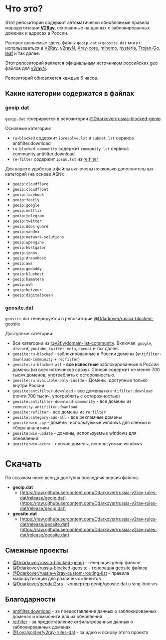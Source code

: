 # Что это? 

Этот репозиторий содержит автоматически обновляемые правила маршрутизации [**V2Ray**](https://github.com/v2fly/v2ray-core), основанные на данных о заблокированных доменах и адресах в России.

Распространяемые здесь файлы `geoip.dat` и `geosite.dat` могут использоваться в [V2Ray](https://github.com/v2fly/v2ray-core), [v2rayN](https://github.com/2dust/v2rayN), [Xray-core](https://github.com/XTLS/Xray-core), [mihomo](https://github.com/MetaCubeX/mihomo/tree/Meta), [hysteria](https://github.com/apernet/hysteria), [Trojan-Go](https://github.com/p4gefau1t/trojan-go), [leaf](https://github.com/eycorsican/leaf) и так далее.

Этот репозиторий является официальным источником российских geo файлов для [v2rayN](https://github.com/2dust/v2rayN). 

Репозиторий обновляется каждые 6 часов.

## Какие категории содержатся в файлах

### geoip.dat

`geoip.dat` генерируется в репозитории [@Ddarkover/russia-blocked-geoip](https://github.com/Ddarkover/russia-blocked-geoip)

Основные категории:

- `ru-blocked` содержит `ipresolve.lst` и `subnet.lst` сервиса antifilter.download
- `ru-blocked-community` содержит `community.lst` сервиса community.antifilter.download
- `re-filter` содержит `ipsum.lst` из [re:filter](https://github.com/1andrevich/Re-filter-lists)

Для вашего удобства в файлы включены несколько дополнительных категорий (на основе ASN):

- `geoip:cloudflare`
- `geoip:cloudfront`
- `geoip:facebook`
- `geoip:fastly`
- `geoip:google`
- `geoip:netflix`
- `geoip:telegram`
- `geoip:twitter`
- `geoip:ddos-guard`
- `geoip:yandex`
- `geoip:network-solutions`
- `geoip:wpengine`
- `geoip:hostgator`
- `geoip:ionos`
- `geoip:dreamhost`
- `geoip:aws`
- `geoip:godaddy`
- `geoip:bluehost`
- `geoip:kamatera`
- `geoip:ovh`
- `geoip:hetzner`
- `geoip:digitalocean`


### geosite.dat

`geosite.dat` генерируется в репозитории [@Ddarkover/russia-blocked-geosite](https://github.com/Ddarkover/russia-blocked-geosite)

Доступные категории:

- Все категории из [@v2fly/domain-list-community](https://github.com/v2fly/domain-list-community/tree/master/data). Включая: `google`, `discord`, `youtube`, `twitter`, `meta`, `openai` и так далее.
- `geosite:ru-blocked` - заблокированные в России домены (`antifilter-download-community` + `re:filter`)
- `geosite:ru-blocked-all` - **все известные** заблокированные в России домены (из всех источников сразу). Список содержит не менее 700 тысяч доменов, употреблять с осторожностью.
- `geosite:ru-available-only-inside` - Домены, доступные только внутри России
- `geosite:antifilter-download` - все домены из `antifilter.download` (почти 700 тысяч, употреблять с осторожностью)
- `geosite:antifilter-download-community` - все домены из `community.antifilter.download`
- `geosite:refilter` - все домены из `re:filter`
- `geosite:category-ads-all` - все рекламные домены
- `geosite:win-spy` - домены, используемые windows для слежки и сбора аналитики
- `geosite:win-update` - домены, используемые windows для обновлений
- `geosite:win-extra` - прочие домены, используемые windows

# Cкачать 

По ссылкам ниже всегда доступна последняя версия файлов.

- **geoip.dat**
    - [https://raw.githubusercontent.com/Ddarkover/russia-v2ray-rules-dat/release/geoip.dat](https://raw.githubusercontent.com/Ddarkover/russia-v2ray-rules-dat/release/geoip.dat)
- **geosite.dat**
    - [https://raw.githubusercontent.com/Ddarkover/russia-v2ray-rules-dat/release/geosite.dat](https://raw.githubusercontent.com/Ddarkover/russia-v2ray-rules-dat/release/geosite.dat)


## Cмежные проекты

- [@Ddarkover/russia-blocked-geoip](https://github.com/Ddarkover/russia-blocked-geoip) - генерация geoip файлов
- [@Ddarkover/russia-blocked-geosite](https://github.com/Ddarkover/russia-blocked-geosite) - генерация geosite файлов
- [@Ddarkover/russia-v2ray-custom-routing-list](https://github.com/Ddarkover/russia-v2ray-custom-routing-list) - правила маршрутизации для различных клиентов
- [@Ddarkover/geodat2srs](https://github.com/Ddarkover/geodat2srs) - конвертер geoip/geosite.dat в sing-box srs

## Благодарности

- [antifilter.download](https://antifilter.download/) - за предоставление данных о заблокированных доменах и комьюнити для их обновления
- [re:filter](https://github.com/1andrevich/Re-filter-lists) - за предоставление отфильтрованных данных о заблокированных доменах
- [@Loyalsoldier/v2ray-rules-dat](https://github.com/Loyalsoldier/v2ray-rules-dat) - за идею и основу этого проекта
